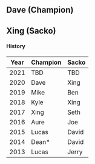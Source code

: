 ## Dave (Champion)

## Xing (Sacko)

#### History

| Year | Champion  | Sacko |
| ---  | ---       | ---   |
| 2021 | TBD       | TBD   |
| 2020 | Dave      | Xing  |
| 2019 | Mike      | Ben   |
| 2018 | Kyle      | Xing  |
| 2017 | Xing      | Seth  |
| 2016 | Aure      | Joe   |
| 2015 | Lucas     | David |
| 2014 | Dean*     | David |
| 2013 | Lucas     | Jerry |